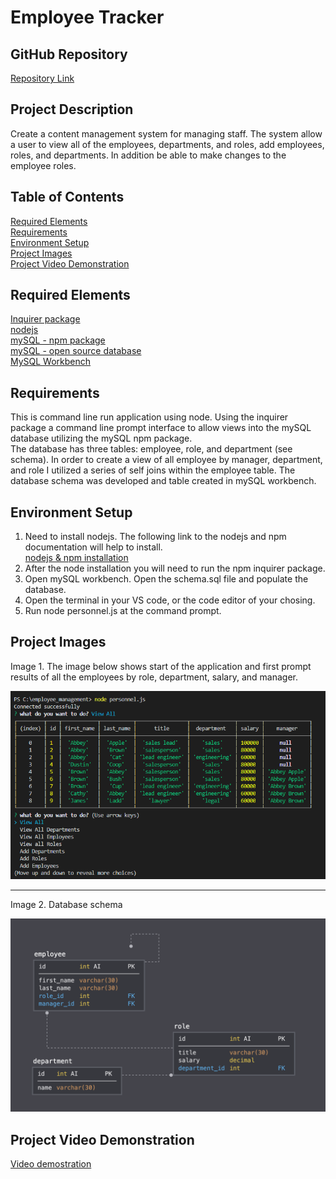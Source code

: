 # Employee Tracker

## GitHub Repository
[Repository Link](https://github.com/eaborden/employee_management)

## Project Description
Create a content management system for managing staff.  The system allow a user to view all of the employees, departments, and roles, add employees, roles, and departments.  In addition be able to make changes to the employee roles.

## Table of Contents
[Required Elements](#required-elements) \
[Requirements](#requirements) \
[Environment Setup](#environment-setup) \
[Project Images](#project-images) \
[Project Video Demonstration](#project-video-demonstration)

## Required Elements
[Inquirer package](https://www.npmjs.com/package/inquirer) \
[nodejs](https://nodejs.dev/) \
[mySQL - npm package](https://www.npmjs.com/package/mysql) \
[mySQL - open source database](https://www.mysql.com/) \
[MySQL Workbench](https://dev.mysql.com/downloads/workbench/)

## Requirements
This is command line run application using node.  Using the inquirer package a command line prompt interface to allow views into the mySQL database utilizing the mySQL npm package.  
The database has three tables: employee, role, and department (see schema).  In order to create a view of all employee by manager, department, and role I utilized a series of self joins within the employee table. 
The database schema was developed and table created in mySQL workbench.   

## Environment Setup
1. Need to install nodejs.  The following link to the nodejs and npm documentation will help to install.  
[nodejs & npm installation](https://nodejs.dev/learn/how-to-install-nodejs)
2. After the node installation you will need to run the npm inquirer package.
3. Open mySQL workbench.   Open the schema.sql file and populate the database.
4. Open the terminal in your VS code, or the code editor of your chosing.
5. Run node personnel.js at the command prompt.

## Project Images
Image 1. The image below shows start of the application and first prompt results of all the employees by role, department, salary, and manager. 

![application](https://github.com/eaborden/employee_management/blob/master/Assets/images/application.PNG?raw=true)


---

Image 2. Database schema

![schema](https://github.com/eaborden/employee_management/blob/master/Assets/images/schema.PNG?raw=true)


## Project Video Demonstration

[Video demostration](https://drive.google.com/file/d/1tdkpuKcnnwPoNCT9de2mF-JVdi_o8BuU/view)
